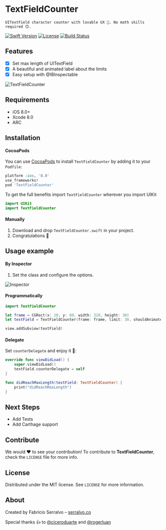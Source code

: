 # TextFieldCounter
    UITextField character counter with lovable UX 💖. No math skills required 🙃.

[![Swift Version][swift-image]][swift-url]
[![License][license-image]][license-url]
[![Build Status][build-status-image]][build-status-url]

## Features

- [x] Set max length of UITextField
- [x] A beautiful and animated label about the limits
- [x] Easy setup with @IBInspectable

![TextFieldCounter][demo-image]

## Requirements

- iOS 8.0+
- Xcode 8.0
- ARC

## Installation

#### CocoaPods
You can use [CocoaPods](http://cocoapods.org/) to install `TextFieldCounter` by adding it to your `Podfile`:

```ruby
platform :ios, '8.0'
use_frameworks!
pod 'TextFieldCounter'
```

To get the full benefits import `TextFieldCounter` wherever you import UIKit

``` swift
import UIKit
import TextFieldCounter
```

#### Manually
1. Download and drop ```TextFieldCounter.swift``` in your project.  
2. Congratulations 🚀 

## Usage example

#### By Inspector

1. Set the class and configure the options.

![Inspector][inspector-image]

#### Programmatically

```swift
import TextFieldCounter

let frame = CGRect(x: 20, y: 80, width: 320, height: 30)
let textField = TextFieldCounter(frame: frame, limit: 30, shouldAnimate: true, colorOfCounterLabel: UIColor.darkGray, colorOfLimitLabel: UIColor.orange)

view.addSubview(textField)
```

#### Delegate

Set `counterDelegate` and enjoy it 🚀:

```swift
override func viewDidLoad() {
    super.viewDidLoad()
    textField.counterDelegate = self
}

func didReachMaxLength(textField: TextFieldCounter) {
    print("didReachMaxLength")
}

```

## Next Steps

- Add Tests
- Add Carthage support

## Contribute

We would ❤️ to see your contribution! To contribute to **TextFieldCounter**, check the ``LICENSE`` file for more info.

## License

Distributed under the MIT license. See ``LICENSE`` for more information.

## About

Created by Fabricio Serralvo – [serralvo.co](https://serralvo.co)

Special thanks 👍 to [@ciceroduarte](https://github.com/ciceroduarte) and [@rogerluan](https://github.com/rogerluan)

[swift-image]:https://img.shields.io/badge/swift-3.0-orange.svg
[swift-url]: https://swift.org/
[license-image]: https://img.shields.io/badge/License-MIT-blue.svg
[license-url]: LICENSE
[build-status-image]: https://api.travis-ci.org/serralvo/TextFieldCounter.svg
[build-status-url]: https://travis-ci.org/serralvo/TextFieldCounter
[inspector-image]:https://github.com/serralvo/TextFieldCounter/blob/master/Images/inspector.png
[demo-image]:https://github.com/serralvo/TextFieldCounter/blob/master/Images/demo.gif
